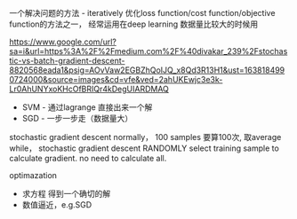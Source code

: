 一个解决问题的方法 - iteratively 优化loss function/cost function/objective function的方法之一， 经常运用在deep learning 数据量比较大的时候用

https://www.google.com/url?sa=i&url=https%3A%2F%2Fmedium.com%2F%40divakar_239%2Fstochastic-vs-batch-gradient-descent-8820568eada1&psig=AOvVaw2EGBZhQoIJQ_x8Qd3R13H1&ust=1638184990724000&source=images&cd=vfe&ved=2ahUKEwjc3e3k-Lr0AhUNYxoKHcOfBRIQr4kDegUIARDMAQ

- SVM - 通过lagrange 直接出来一个解
- SGD - 一步一步走（数据量大） 

stochastic gradient descent 
normally， 100 samples 要算100次, 取average
while， stochastic gradient descent RANDOMLY select training sample to calculate gradient. no need to calculate all. 

optimazation 
- 求方程 得到一个确切的解
- 数值逼近，e.g.SGD
